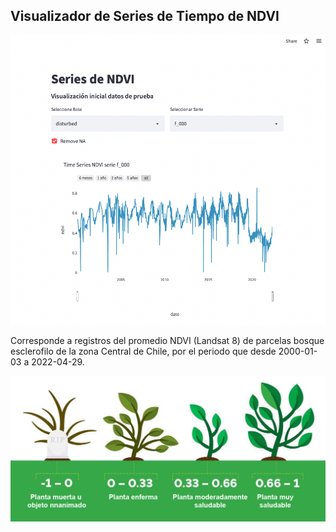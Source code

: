 ## Visualizador de Series de Tiempo de NDVI

![](images/app_img.png)

Corresponde a registros del promedio NDVI (Landsat 8) de parcelas bosque esclerofilo de la zona Central de Chile, por el periodo que desde 2000-01-03 a 2022-04-29.


![](images/descp_ndvi.jpeg)
